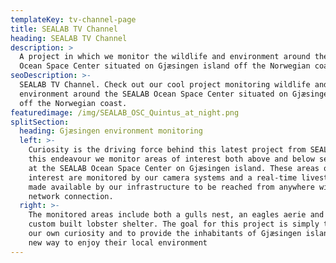 ```yaml
---
templateKey: tv-channel-page
title: SEALAB TV Channel
heading: SEALAB TV Channel
description: >
  A project in which we monitor the wildlife and environment around the SEALAB
  Ocean Space Center situated on Gjæsingen island off the Norwegian coast
seoDescription: >-
  SEALAB TV Channel. Check out our cool project monitoring wildlife and
  environment around the SEALAB Ocean Space Center situated on Gjæsingen island
  off the Norwegian coast.
featuredimage: /img/SEALAB_OSC_Quintus_at_night.png
splitSection:
  heading: Gjæsingen environment monitoring
  left: >-
    Curiosity is the driving force behind this latest project from SEALAB. In
    this endeavour we monitor areas of interest both above and below sea level
    at the SEALAB Ocean Space Center on Gjæsingen island. These areas of
    interest are monitored by our camera systems and a real-time livestream is
    made available by our infrastructure to be reached from anywhere with a
    network connection.
  right: >-
    The monitored areas include both a gulls nest, an eagles aerie and our own
    custom built lobster shelter. The goal for this project is simply to satisfy
    our own curiosity and to provide the inhabitants of Gjæsingen island with a
    new way to enjoy their local environment
---
```


